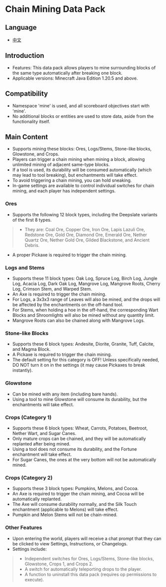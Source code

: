 # Chain Mining Data Pack

## Language
* [中文](README_zh.md)

## Introduction
* Features: This data pack allows players to mine surrounding blocks of the same type automatically after breaking one block.
* Applicable versions: Minecraft Java Edition 1.20.5 and above.

## Compatibility
* Namespace 'mine' is used, and all scoreboard objectives start with 'mine'.
* No additional blocks or entities are used to store data, aside from the functionality itself.

## Main Content
* Supports mining these blocks: Ores, Logs/Stems, Stone-like blocks, Glowstone, and Crops.
* Players can trigger a chain mining when mining a block, allowing unlimited mining of adjacent same-type blocks.
* If a tool is used, its durability will be consumed automatically (which may lead to tool breaking), but enchantments will take effect.
* To avoid triggering a chain mining, you can hold sneaking.
* In-game settings are available to control individual switches for chain mining, and each player has independent settings.

### Ores
* Supports the following 12 block types, including the Deepslate variants of the first 8 types.
>* They are: Coal Ore, Copper Ore, Iron Ore, Lapis Lazuli Ore, Redstone Ore, Gold Ore, Diamond Ore, Emerald Ore, Nether Quartz Ore, Nether Gold Ore, Gilded Blackstone, and Ancient Debris.
* A proper Pickaxe is required to trigger the chain mining.

### Logs and Stems
* Supports these 11 block types: Oak Log, Spruce Log, Birch Log, Jungle Log, Acacia Log, Dark Oak Log, Mangrove Log, Mangrove Roots, Cherry Log, Crimson Stem, and Warped Stem.
* An Axe is required to trigger the chain mining.
* For Logs, a 3x3x3 range of Leaves will also be mined, and the drops will be affected by the enchantments on the off-hand tool.
* For Stems, when holding a hoe in the off-hand, the corresponding Wart Blocks and Shroomlights will also be mined without any quantity limit.
* Mangrove Roots can also be chained along with Mangrove Logs.

### Stone-like Blocks
* Supports these 6 block types: Andesite, Diorite, Granite, Tuff, Calcite, and Magma Block.
* A Pickaxe is required to trigger the chain mining.
* The default setting for this category is OFF! Unless specifically needed, DO NOT turn it on in the settings (it may cause Pickaxes to break instantly).

### Glowstone
* Can be mined with any item (including bare hands).
* Using a tool to mine Glowstone will consume its durability, but the enchantments will take effect.

### Crops (Category 1)
* Supports these 6 block types: Wheat, Carrots, Potatoes, Beetroot, Nether Wart, and Sugar Canes.
* Only mature crops can be chained, and they will be automatically replanted after being mined.
* Using a tool does not consume its durability, and the Fortune enchantment will take effect.
* For Sugar Canes, the ones at the very bottom will not be automatically mined.

### Crops (Category 2)
* Supports these 3 block types: Pumpkins, Melons, and Cocoa.
* An Axe is required to trigger the chain mining, and Cocoa will be automatically replanted.
* The Axe will consume durability normally, and the Silk Touch enchantment (applicable to Melons) will take effect.
* Pumpkin and Melon Stems will not be chain-mined.

### Other Features
* Upon entering the world, players will receive a chat prompt that they can be clicked to view Settings, Instructions, or Changelogs.
* Settings include:
>* Independent switches for Ores, Logs/Stems, Stone-like blocks, Glowstone, Crops 1, and Crops 2.
>* A switch for automatically teleporting drops to the player.
>* A function to uninstall this data pack (requires op permissions to execute).
